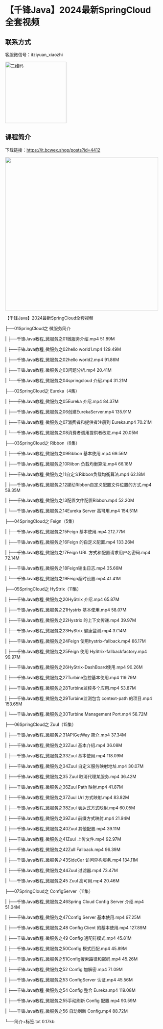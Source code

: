 # 【千锋Java】2024最新SpringCloud全套视频

## 联系方式

客服微信号：itziyuan_xiaozhi

<img src="https://ziyuanyun.oss-cn-guangzhou.aliyuncs.com/common/20240614073449/666b82192834a.jpg" width="200" height="200" alt="二维码">

## 课程简介

下载链接：https://it.bcwex.shop/posts?id=4412

<img src="https://ziyuanyun.oss-cn-guangzhou.aliyuncs.com/yun/20240906073010/66da3f0289884.jpg" width="500" alt="">

  

 【千锋Java】2024最新SpringCloud全套视频

 ├──01SpringCloud之 微服务简介

 | ├──千锋Java教程_微服务之01微服务介绍.mp4 51.89M

 | ├──千锋Java教程_微服务之02hello world1.mp4 129.49M

 | ├──千锋Java教程_微服务之02hello world2.mp4 91.86M

 | ├──千锋Java教程_微服务之03问题分析.mp4 20.41M

 | └──千锋Java教程_微服务之04springcloud 介绍.mp4 31.21M

 ├──02SpringCloud之 Eureka（4集）

 | ├──千锋Java教程_微服务之05Eureka 介绍.mp4 84.37M

 | ├──千锋Java教程_微服务之06创建EurekaServer.mp4 135.91M

 | ├──千锋Java教程_微服务之07消费者和提供者注册到 Eureka.mp4 70.21M

 | └──千锋Java教程_微服务之08消费者调用提供者改进.mp4 20.05M

 ├──03SpringCloud之 Ribbon（6集）

 | ├──千锋Java教程_微服务之09Ribbon 基本使用.mp4 69.56M

 | ├──千锋Java教程_微服务之10Riibon 负载均衡算法.mp4 66.18M

 | ├──千锋Java教程_微服务之11自定义Ribbon负载均衡算法.mp4 62.18M

 | ├──千锋Java教程_微服务之12挪动Ribbon自定义配置文件位置的方式.mp4 59.35M

 | ├──千锋Java教程_微服务之13配置文件配置Ribbon.mp4 52.20M

 | └──千锋Java教程_微服务之14Eureka Server 高可用.mp4 154.51M

 ├──04SpringCloud之 Feign（5集）

 | ├──千锋Java教程_微服务之15Feign 基本使用.mp4 212.77M

 | ├──千锋Java教程_微服务之16Feign 的自定义配置.mp4 133.26M

 | ├──千锋Java教程_微服务之17Feign URL 方式和配置请求用户名密码.mp4 72.14M

 | ├──千锋Java教程_微服务之18Feign输出日志.mp4 35.66M

 | └──千锋Java教程_微服务之19Feign超时设置.mp4 41.41M

 ├──05SpringCloud之 HyStrix（11集）

 | ├──千锋Java教程_微服务之20HyStrix 介绍.mp4 65.87M

 | ├──千锋Java教程_微服务之21Hystrix 基本使用.mp4 58.07M

 | ├──千锋Java教程_微服务之22Hystrix 的上下文传递.mp4 39.97M

 | ├──千锋Java教程_微服务之23HyStrix 健康监测.mp4 37.14M

 | ├──千锋Java教程_微服务之24Feign 使用hystrix-fallback.mp4 86.17M

 | ├──千锋Java教程_微服务之25Feign 使用 HyStrix-fallbackfactory.mp4 99.97M

 | ├──千锋Java教程_微服务之26HyStrix-DashBoard使用.mp4 90.26M

 | ├──千锋Java教程_微服务之27Turbine监控基本使用.mp4 119.79M

 | ├──千锋Java教程_微服务之28Turbine监控多个应用.mp4 53.87M

 | ├──千锋Java教程_微服务之29Turbine监测包含 context-path 的项目.mp4 153.65M

 | └──千锋Java教程_微服务之30Turbine Management Port.mp4 58.72M

 ├──06SpringCloud之 Zuul（15集）

 | ├──千锋Java教程_微服务之31APIGetWay 简介.mp4 37.34M

 | ├──千锋Java教程_微服务之32Zuul 基本介绍.mp4 36.08M

 | ├──千锋Java教程_微服务之33Zuul 基本使用.mp4 118.09M

 | ├──千锋Java教程_微服务之34Zuul 自定义服务映射地址.mp4 30.07M

 | ├──千锋Java教程_微服务之35 Zuul 取消代理某服务.mp4 36.42M

 | ├──千锋Java教程_微服务之36Zuul Path 映射.mp4 41.87M

 | ├──千锋Java教程_微服务之37Zuul Url 方式映射.mp4 83.82M

 | ├──千锋Java教程_微服务之38Zuul 表达式方式映射.mp4 60.05M

 | ├──千锋Java教程_微服务之39Zuul 前缀方式映射.mp4 21.94M

 | ├──千锋Java教程_微服务之40Zuul 其他配置.mp4 39.11M

 | ├──千锋Java教程_微服务之41Zuul 上传文件.mp4 92.97M

 | ├──千锋Java教程_微服务之42Zull Fallback.mp4 96.39M

 | ├──千锋Java教程_微服务之43SideCar 访问异构服务.mp4 134.11M

 | ├──千锋Java教程_微服务之44Zuul 过滤器.mp4 73.47M

 | └──千锋Java教程_微服务之45 Zuul 高可用.mp4 20.46M

 ├──07SpringCloud之 ConfigServer（11集）

 | ├──千锋Java教程_微服务之46Spring Cloud Config Server 介绍.mp4 51.04M

 | ├──千锋Java教程_微服务之47Config Server 基本使用.mp4 97.25M

 | ├──千锋Java教程_微服务之48 Config Client 的基本使用.mp4 127.89M

 | ├──千锋Java教程_微服务之49 Config 通配符模式.mp4 45.81M

 | ├──千锋Java教程_微服务之50Config 模式匹配.mp4 45.89M

 | ├──千锋Java教程_微服务之51Config搜索路径和密码.mp4 45.26M

 | ├──千锋Java教程_微服务之52 Config 加解密.mp4 71.09M

 | ├──千锋Java教程_微服务之53 ConfigServer 认证.mp4 45.56M

 | ├──千锋Java教程_微服务之54 Config 整合 Eureka.mp4 119.08M

 | ├──千锋Java教程_微服务之55手动刷新 Config 配置.mp4 90.59M

 | └──千锋Java教程_微服务之56 自动刷新 Config.mp4 88.72M

 └──简介+标签.txt 0.17kb

  